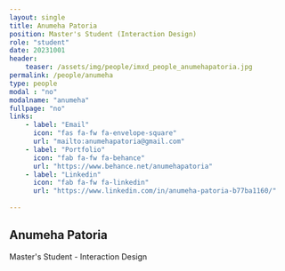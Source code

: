 ```yaml
---
layout: single
title: Anumeha Patoria
position: Master's Student (Interaction Design)
role: "student"
date: 20231001
header:
    teaser: /assets/img/people/imxd_people_anumehapatoria.jpg
permalink: /people/anumeha
type: people
modal : "no"
modalname: "anumeha"
fullpage: "no"
links:
    - label: "Email"
      icon: "fas fa-fw fa-envelope-square"
      url: "mailto:anumehapatoria@gmail.com"
    - label: "Portfolio"
      icon: "fab fa-fw fa-behance"
      url: "https://www.behance.net/anumehapatoria"
    - label: "Linkedin"
      icon: "fab fa-fw fa-linkedin"
      url: "https://www.linkedin.com/in/anumeha-patoria-b77ba1160/"
      
---
```


## Anumeha Patoria
Master's Student - Interaction Design

